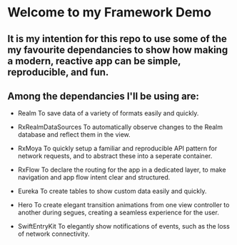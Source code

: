#  Welcome to my Framework Demo

## It is my intention for this repo to use some of the my favourite dependancies to show how making a modern, reactive app can be simple, reproducible, and fun.

## Among the dependancies I'll be using are:

- Realm
To save data of a variety of formats easily and quickly.

- RxRealmDataSources
To automatically observe changes to the Realm database and reflect them in the view.

- RxMoya
To quickly setup a familiar and reproducible API pattern for network requests, and to abstract these into a seperate container.

- RxFlow
To declare the routing for the app in a dedicated layer, to make navigation and app flow intent clear and structured.

- Eureka
To create tables to show custom data easily and quickly.

- Hero
To create elegant transition animations from one view controller to another during segues, creating a seamless experience for the user. 

- SwiftEntryKit
To elegantly show notifications of events, such as the loss of network connectivity. 

